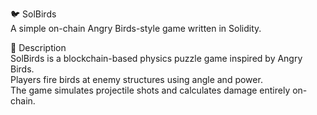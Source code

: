 🐦 SolBirds           
A simple on-chain Angry Birds-style game written in Solidity.      
        
🎯 Description    
SolBirds is a blockchain-based physics puzzle game inspired by Angry Birds.         
Players fire birds at enemy structures using angle and power.             
The game simulates projectile shots and calculates damage entirely on-chain.            
   
